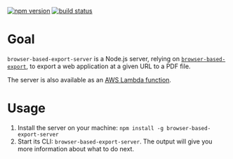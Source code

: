 [![npm version](https://img.shields.io/npm/v/browser-based-export-server.svg)](https://npmjs.org/package/browser-based-export-server)
[![build status](https://img.shields.io/circleci/project/github/activeviam/browser-based-export.svg)](https://circleci.com/gh/activeviam/browser-based-export)

# Goal

`browser-based-export-server` is a Node.js server, relying on [`browser-based-export`](https://www.npmjs.com/package/browser-based-export), to export a web application at a given URL to a PDF file.

The server is also available as an [AWS Lambda function](https://github.com/activeviam/browser-based-export/tree/master/packages/browser-based-pdf-export-lambda).

# Usage

1.  Install the server on your machine: `npm install -g browser-based-export-server`
2.  Start its CLI: `browser-based-export-server`.
    The output will give you more information about what to do next.
